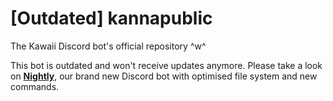 # [Outdated] kannapublic
The Kawaii Discord bot's official repository ^w^

This bot is outdated and won't receive updates anymore. Please take a look on [**Nightly**](https://github.com/TheApertureProject/Nightly), our brand new Discord bot with optimised file system and new commands.

